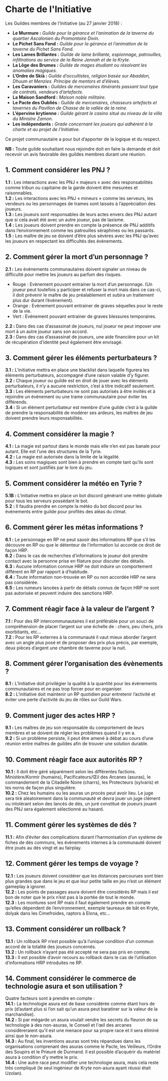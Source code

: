 Charte de l'Initiative
======================

Les Guildes membres de l'Initiative (au 27 janvier 2018) :
- **Le Murmure :** *Guilde pour la gérance et l’animation de la taverne du quartier Ascalonien du Promontoire Divin.*
- **Le Pichet Sans Fond :** *Guilde pour la gérance et l’animation de la taverne du Pichet Sans Fond.*
- **Les Lames Brillantes :** *Guilde de lame brillante, espionnage, patrouilles, infiltrations au service de la Reine Jennah et de la Kryte.*
- **La Lôge des Brumes :** *Guilde de mages étudiant ou résolvant les anomalies magiques.*
- **L’Ordre de Skià :** *Guilde d’occultistes, religion basée sur Abaddon, Dhuum et Menzies. Principe de mentors et d’élèves.*
- **Les Caravaniers :** *Guildes de mercenaires itinérants passant tout type de contrats, vendeurs d’artefacts.*
- **La Maison Sandford :** *Maison noble militaire.*
- **Le Pacte des Oubliés :** G*uilde de mercenaires, chasseurs artefacts et tavernes du Pavillon de Chasse de la vallée de la reine.*
- **L’épervine krytienne :** *Guilde gérant le casino situé au niveau de la villa du Ministre Zamon.*
- **Les indépendants :** *Grade concernant les joueurs qui adhèrent à la charte et au projet de l’Initiative.*

Ce projet communautaire a pour but d’apporter de la logique et du respect.

**NB :** Toute guilde souhaitant nous rejoindre doit en faire la demande et doit recevoir un avis favorable des guildes membres durant une réunion.

## 1. Comment considérer les PNJ ?
**1.1 :** Les interactions avec les PNJ « majeurs » avec des responsabilités comme tribun ou capitaine de la garde doivent être mesurées et raisonnables.  
**1.2 :** Les interactions avec les PNJ « mineurs » comme les serveurs, les vendeurs ou les personnages de trames sont laissés à l’appréciation des joueurs.  
**1.3 :** Les joueurs sont responsables de leurs actes envers des PNJ autant que si cela avait été avec un autre joueur, pas de laxisme.  
**1.4 :** Les joueurs doivent prendre en compte la présence de PNJ additifs dans l’environnement comme les patrouilles séraphines ou les passants.  
**1.5 :** Les maître de jeu se doivent d’être plus sévères avec les PNJ qu’avec les joueurs en respectant les difficultés des évènements.

## 2. Comment gérer la mort d’un personnage ?
**2.1 :** Les évènements communautaires doivent signaler un niveau de difficulté pour mettre les joueurs au parfum des risques.

- Rouge : Evènement pouvant entrainer la mort d’un personnage. (Un joueur peut toutefois y participer et refuser la mort mais dans ce cas-ci, il doit prévenir le maître de jeu préalablement et subira un traitement plus dur durant l’évènement).  
- Orange : Evènement pouvant entrainer de graves séquelles pour le reste de la vie.  
- Vert : Evènement pouvant entrainer de graves blessures temporaires.

**2.2 :** Dans des cas d’assassinat de joueurs, nul joueur ne peut imposer une mort à un autre joueur sans son accord.  
**2.3 :** Dans des cas d’assassinat de joueurs, une aide financière pour un kit de récupération d’identité peut également être envisagé.

## 3. Comment gérer les éléments perturbateurs ?
**3.1 :** L’initiative mettra en place une blacklist dans laquelle figurera les éléments perturbateurs, accompagné d’une raison valable d’y figurer.  
**3.2 :** Chaque joueur ou guilde est en droit de jouer avec les éléments perturbateurs, il n’y a aucune restriction, c’est à titre indicatif seulement.  
**3.3 :** Les éléments perturbateurs ne sont pas autorisés à être invités et à rejoindre un évènement ou une trame communautaire pour éviter les différends.  
**3.4 :** Si un élément perturbateur est membre d’une guilde c’est à la guilde de prendre la responsabilité de modérer ses ardeurs, les maîtres de jeu doivent prendre leurs responsabilités.

## 4. Comment considérer la magie ?
**4.1 :** La magie est partout dans le monde mais elle n’en est pas banale pour autant. Elle est l’une des structures de la Tyrie.  
**4.2 :** La magie est autorisée dans la limite de la légalité.  
**4.3 :** Les soins magiques sont bien à prendre en compte tant qu’ils sont logiques et sont justifiés par le lore du jeu.

## 5. Comment considérer la météo en Tyrie ?
**5.1B :** L’initiative mettra en place un bot discord générant une météo globale pour tous les serveurs possédant le bot.  
**5.2 :** Il faudra prendre en compte la météo du bot discord pour les évènements entre guilde pour profités des aléas du climat.

## 6. Comment gérer les métas informations ?
**6.1 :** Le personnage en RP ne peut savoir des informations RP que s’il les découvre en RP ou que le détenteur de l’information lui accorde ce droit de façon HRP.  
**6.2 :** Dans le cas de recherches d’informations le joueur doit prendre contact avec la personne prise en filature pour discuter des détails.  
**6.3 :** Aucune information connue HRP ne doit induire un comportement différent en RP par rapport à d’habitude.  
**6.4 :** Toute information non-trouvée en RP ou non accordée HRP ne sera pas considérée.  
**6.5 :** Les rumeurs lancées à partir de détails connus de façon HRP ne sont pas autorisée et peuvent induire des sanctions HRP.

## 7. Comment réagir face à la valeur de l’argent ?
**7.1 :** Pour des RP intercommunautaires il est préférable pour un souci de compréhension de placer l’argent sur une échelle de : chers, peu chers, prix exorbitants, etc…  
**7.2 :** Pour les RP externes à la communauté il vaut mieux aborder l’argent avec un angle plus posé et de proposer des prix plus précis, par exemple, deux pièces d’argent une chambre de taverne pour la nuit.

## 8. Comment gérer l’organisation des évènements ?	
**8.1 :** L’Initiative doit privilégier la qualité à la quantité pour les évènements communautaires et ne pas trop forcer pour en organiser.  
**8.2 :** L’initiative doit maintenir un RP quotidien pour entretenir l’activité et éviter une perte d’activité du jeu de rôles sur Guild Wars. 

## 9. Comment juger des actes HRP ?
**9.1 :** Les maîtres de jeu son responsable du comportement de leurs membres et se doivent de régler les problèmes quand il y en a.  
**9.2 :** Si un problème persiste, il peut être amené à débat au cours d’une réunion entre maîtres de guildes afin de trouver une solution durable. 

## 10. Comment réagir face aux autorités RP ?
**10.1 :** Il doit être géré séparément selon les différentes factions. Ministère/Kormir (humains), Pacificateurs/Œil des Arcanes (asuras), le commandement de la Citadelle Noire (charrs), les Protecteurs (sylvaris) et les norns de façon plus singulière.  
**10.2 :** Chez les humains ou les asuras un procès peut avoir lieu. Le juge sera tiré aléatoirement dans la communauté et devra jouer un juge clément ou intolérant selon des lancés de dés, un juré constitué de joueurs jouant des PNJ sera également sélectionné au hasard.

## 11. Comment gérer les systèmes de dés ?
**11.1 :** Afin d’éviter des complications durant l’harmonisation d’un système de fiches de dés communs, les évènements internes à la communauté doivent être joués au dés vingt et au fairplay. 

## 12. Comment gérer les temps de voyage ? 
**12.1 :** Les joueurs doivent considérer que les distances parcourues sont bien plus grandes que dans le jeu et que leur petite taille en jeu n’est un élément gameplay à ignorer.  
**12.2 :** Les points de passages asura doivent être considérés RP mais il est bon de noter que le prix n’est pas à la portée de tout le monde.  
**12.3 :** Les montures sont RP mais il faut également prendre en compte qu’elles dépendent de l’environnement, exemple taureaux de bât en Kryte, dolyak dans les Cimefroides, raptors à Elona, etc…

## 13. Comment considérer un rollback ?
**13.1 :** Un rollback RP n’est possible qu’à l’unique condition d’un commun accord de la totalité des joueurs concernés.  
**13.2 :** Un rollback n’ayant pas été accepté ne sera pas pris en compte.  
**13.3 :** Il est possible d’avoir recours au rollback dans le cas de l’utilisation d’informations HRP introduites ne RP. 

## 14. Comment considérer  le commerce de technologie asura et son utilisation ?
Quatre facteurs sont à prendre en compte :  
**14.1 :** La technologie asura est de base considérée comme étant hors de prix (d’autant plus si l’on sait qu’un asura peut baratiner sur la valeur de la marchandise).  
**14.2 :** Si par mégarde un asura voulait vendre les secrets du fleuron de sa technologie à des non-asuras, le Conseil et l'œil des arcanes considèreraient qu'il est une menace pour sa propre race et il sera éliminé ainsi que le non-asura.  
**14.3 :** Au final, les inventions asuras sont très répandues dans les organisations comprenant des asuras comme le Pacte, les Veilleurs, l’Ordre des Soupirs et le Prieuré de Durmand. Il est possible d’acquérir du matériel asura à condition d’y mettre le prix.  
**14.4 :** Une autre race peut modifier une technologie asura, mais cela reste très compliqué (le seul ingénieur de Kryte non-asura ayant réussi était Uzolan).

